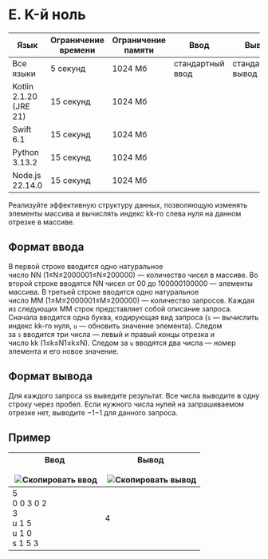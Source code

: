 # E. K-й ноль

|Язык|Ограничение времени|Ограничение памяти|Ввод|Вывод|
|---|---|---|---|---|
|Все языки|5 секунд|1024 Мб|стандартный ввод|стандартный вывод|
|Kotlin 2.1.20 (JRE 21)|15 секунд|1024 Мб|
|Swift 6.1|15 секунд|1024 Мб|
|Python 3.13.2|15 секунд|1024 Мб|
|Node.js 22.14.0|15 секунд|1024 Мб|

Реализуйте эффективную структуру данных, позволяющую изменять элементы массива и вычислять индекс kk-го слева нуля на данном отрезке в массиве.

## Формат ввода

В первой строке вводится одно натуральное число NN (1≤N≤2000001≤N≤200000) — количество чисел в массиве. Во второй строке вводятся NN чисел от 00 до 100000100000 — элементы массива. В третьей строке вводится одно натуральное число MM (1≤M≤2000001≤M≤200000) — количество запросов. Каждая из следующих MM строк представляет собой описание запроса. Сначала вводится одна буква, кодирующая вид запроса (`s` — вычислить индекс kk-го нуля, `u` — обновить значение элемента). Следом за `s` вводится три числа — левый и правый концы отрезка и число kk (1≤k≤N1≤k≤N). Следом за `u` вводятся два числа — номер элемента и его новое значение.

## Формат вывода

Для каждого запроса ss выведите результат. Все числа выводите в одну строку через пробел. Если нужного числа нулей на запрашиваемом отрезке нет, выводите −1−1 для данного запроса.

## Пример

|Ввод<br><br> ![Скопировать ввод](https://yastatic.net/lego/_/La6qi18Z8LwgnZdsAr1qy1GwCwo.gif)|Вывод<br><br> ![Скопировать вывод](https://yastatic.net/lego/_/La6qi18Z8LwgnZdsAr1qy1GwCwo.gif)|
|---|---|
|5<br>0 0 3 0 2<br>3<br>u 1 5<br>u 1 0<br>s 1 5 3|4|